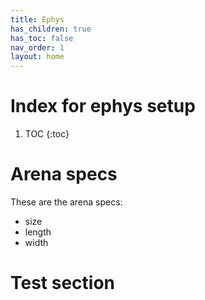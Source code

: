 ```yaml
---
title: Ephys
has_children: true
has_toc: false
nav_order: 1
layout: home
---
```


# Index for ephys setup 

1. TOC
{:toc}

# Arena specs

These are the arena specs:
- size
- length
- width

# Test section